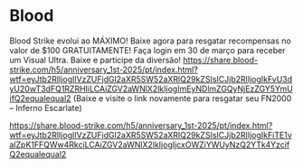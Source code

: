# Blood

Blood Strike evolui ao MÁXIMO! Baixe agora para resgatar recompensas no valor de $100 GRATUITAMENTE! Faça login em 30 de março para receber um Visual Ultra. Baixe e participe da diversão!
https://share.blood-strike.com/h5/anniversary_1st-2025/pt/index.html?wtf=eyJtb2RlIjogIlVzZUFjdGl2aXR5SW52aXRlQ29kZSIsICJjb2RlIjogIkFvU3dyU20wT3dFQ1RZRHIiLCAiZGV2aWNlX2lkIjogImEyNDlmZGQyNjEzZGY5YmUifQ2equalequal2 
(Baixe e visite o link novamente para resgatar seu FN2000 – Inferno Escarlate)

https://share.blood-strike.com/h5/anniversary_1st-2025/pt/index.html?wtf=eyJtb2RlIjogIlVzZUFjdGl2aXR5SW52aXRlQ29kZSIsICJjb2RlIjogIkFiTE1valZpK1FFQWw4RkciLCAiZGV2aWNlX2lkIjogIjcxOWZiYWUyNzQ2YTk4YzcifQ2equalequal2
